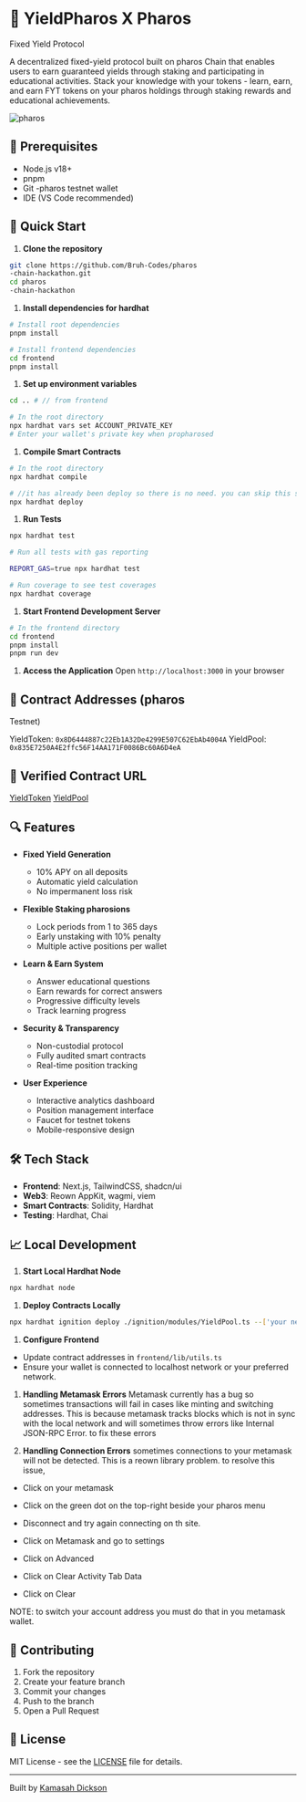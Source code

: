 # 🌟 YieldPharos X Pharos

Fixed Yield Protocol

A decentralized fixed-yield protocol built on pharos
Chain that enables users to earn guaranteed yields through staking and participating in educational activities. Stack your knowledge with your tokens - learn, earn, and earn FYT tokens on your pharos
holdings through staking rewards and educational achievements.

![pharos
](https://github.com/user-attachments/assets/6e7cd216-f018-4f28-8485-1ab3669e9927)

## 🔧 Prerequisites

- Node.js v18+
- pnpm
- Git
  -pharos
  testnet wallet
- IDE (VS Code recommended)

## 🚀 Quick Start

1. **Clone the repository**

```bash
git clone https://github.com/Bruh-Codes/pharos
-chain-hackathon.git
cd pharos
-chain-hackathon
```

1. **Install dependencies for hardhat**

```bash
# Install root dependencies
pnpm install

# Install frontend dependencies
cd frontend
pnpm install
```

1. **Set up environment variables**

```bash
cd .. # // from frontend

# In the root directory
npx hardhat vars set ACCOUNT_PRIVATE_KEY
# Enter your wallet's private key when propharosed
```

1. **Compile Smart Contracts**

```bash
# In the root directory
npx hardhat compile

# //it has already been deploy so there is no need. you can skip this step
npx hardhat deploy
```

1. **Run Tests**

```bash
npx hardhat test
```

```bash
# Run all tests with gas reporting

REPORT_GAS=true npx hardhat test

# Run coverage to see test coverages
npx hardhat coverage
```

1. **Start Frontend Development Server**

```bash
# In the frontend directory
cd frontend
pnpm install
pnpm run dev
```

1. **Access the Application**
   Open `http://localhost:3000` in your browser

## 📝 Contract Addresses (pharos

Testnet)

YieldToken: `0x8D6444887c22Eb1A32De4299E507C62EbAb4004A`
YieldPool: `0x835E7250A4E2ffc56F14AA171F0086Bc60A6D4eA`

## 📝 Verified Contract URL

[YieldToken](https://)
[YieldPool](https://)

## 🔍 Features

- **Fixed Yield Generation**

  - 10% APY on all deposits
  - Automatic yield calculation
  - No impermanent loss risk

- **Flexible Staking pharosions**

  - Lock periods from 1 to 365 days
  - Early unstaking with 10% penalty
  - Multiple active positions per wallet

- **Learn & Earn System**

  - Answer educational questions
  - Earn rewards for correct answers
  - Progressive difficulty levels
  - Track learning progress

- **Security & Transparency**

  - Non-custodial protocol
  - Fully audited smart contracts
  - Real-time position tracking

- **User Experience**
  - Interactive analytics dashboard
  - Position management interface
  - Faucet for testnet tokens
  - Mobile-responsive design

## 🛠 Tech Stack

- **Frontend**: Next.js, TailwindCSS, shadcn/ui
- **Web3**: Reown AppKit, wagmi, viem
- **Smart Contracts**: Solidity, Hardhat
- **Testing**: Hardhat, Chai

## 📈 Local Development

1. **Start Local Hardhat Node**

```bash
npx hardhat node
```

1. **Deploy Contracts Locally**

```bash
npx hardhat ignition deploy ./ignition/modules/YieldPool.ts --['your network']
```

1. **Configure Frontend**

- Update contract addresses in `frontend/lib/utils.ts`
- Ensure your wallet is connected to localhost network or your preferred network.

1. **Handling Metamask Errors**
   Metamask currently has a bug so sometimes transactions will fail in cases like minting and switching addresses. This is because metamask tracks blocks which is not in sync with the local network and will sometimes throw errors like Internal JSON-RPC Error. to fix these errors

1. **Handling Connection Errors**
   sometimes connections to your metamask will not be detected. This is a reown library problem. to resolve this issue,

- Click on your metamask
- Click on the green dot on the top-right beside your pharos menu
- Disconnect and try again connecting on th site.

- Click on Metamask and go to settings
- Click on Advanced
- Click on Clear Activity Tab Data
- Click on Clear

NOTE: to switch your account address you must do that in you metamask wallet.

## 🤝 Contributing

1. Fork the repository
2. Create your feature branch
3. Commit your changes
4. Push to the branch
5. Open a Pull Request

## 📄 License

MIT License - see the [LICENSE](LICENSE) file for details.

---

Built by [Kamasah Dickson](https://kamasahdickson.vercel.app)

